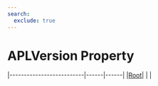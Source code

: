 ```yaml
---
search:
  exclude: true
---
```


<h1 class="heading"><span class="name">APLVersion Property</span></h1>

|--------------------------|------|------|
|[Root](../objects/root.md)|&nbsp;|&nbsp;|
